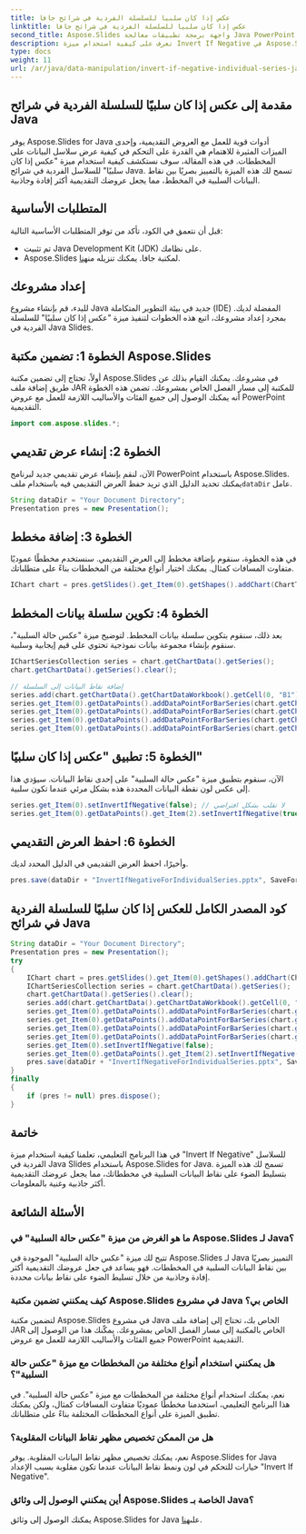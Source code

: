 ```yaml
---
title: عكس إذا كان سلبيا للسلسلة الفردية في شرائح جافا
linktitle: عكس إذا كان سلبيا للسلسلة الفردية في شرائح جافا
second_title: Aspose.Slides واجهة برمجة تطبيقات معالجة Java PowerPoint
description: تعرف على كيفية استخدام ميزة Invert If Negative في Aspose.Slides لـ Java لتحسين مرئيات المخطط في عروض PowerPoint التقديمية.
type: docs
weight: 11
url: /ar/java/data-manipulation/invert-if-negative-individual-series-java-slides/
---
```


## مقدمة إلى عكس إذا كان سلبيًا للسلسلة الفردية في شرائح Java

يوفر Aspose.Slides for Java أدوات قوية للعمل مع العروض التقديمية، وإحدى الميزات المثيرة للاهتمام هي القدرة على التحكم في كيفية عرض سلاسل البيانات على المخططات. في هذه المقالة، سوف نستكشف كيفية استخدام ميزة "عكس إذا كان سلبيًا" للسلاسل الفردية في شرائح Java. تسمح لك هذه الميزة بالتمييز بصريًا بين نقاط البيانات السلبية في المخطط، مما يجعل عروضك التقديمية أكثر إفادة وجاذبية.

## المتطلبات الأساسية

قبل أن نتعمق في الكود، تأكد من توفر المتطلبات الأساسية التالية:

- تم تثبيت Java Development Kit (JDK) على نظامك.
-  Aspose.Slides لمكتبة جافا. يمكنك تنزيله من[هنا](https://releases.aspose.com/slides/java/).

## إعداد مشروعك

للبدء، قم بإنشاء مشروع Java جديد في بيئة التطوير المتكاملة (IDE) المفضلة لديك. بمجرد إعداد مشروعك، اتبع هذه الخطوات لتنفيذ ميزة "عكس إذا كان سلبيًا" للسلسلة الفردية في Java Slides.

## الخطوة 1: تضمين مكتبة Aspose.Slides

أولاً، تحتاج إلى تضمين مكتبة Aspose.Slides في مشروعك. يمكنك القيام بذلك عن طريق إضافة ملف JAR للمكتبة إلى مسار الفصل الخاص بمشروعك. تضمن هذه الخطوة أنه يمكنك الوصول إلى جميع الفئات والأساليب اللازمة للعمل مع عروض PowerPoint التقديمية.

```java
import com.aspose.slides.*;
```

## الخطوة 2: إنشاء عرض تقديمي

 الآن، لنقم بإنشاء عرض تقديمي جديد لبرنامج PowerPoint باستخدام Aspose.Slides. يمكنك تحديد الدليل الذي تريد حفظ العرض التقديمي فيه باستخدام ملف`dataDir` عامل.

```java
String dataDir = "Your Document Directory";
Presentation pres = new Presentation();
```

## الخطوة 3: إضافة مخطط

في هذه الخطوة، سنقوم بإضافة مخطط إلى العرض التقديمي. سنستخدم مخططًا عموديًا متفاوت المسافات كمثال. يمكنك اختيار أنواع مختلفة من المخططات بناءً على متطلباتك.

```java
IChart chart = pres.getSlides().get_Item(0).getShapes().addChart(ChartType.ClusteredColumn, 50, 50, 600, 400, true);
```

## الخطوة 4: تكوين سلسلة بيانات المخطط

بعد ذلك، سنقوم بتكوين سلسلة بيانات المخطط. لتوضيح ميزة "عكس حالة السلبية"، سنقوم بإنشاء مجموعة بيانات نموذجية تحتوي على قيم إيجابية وسلبية.

```java
IChartSeriesCollection series = chart.getChartData().getSeries();
chart.getChartData().getSeries().clear();

// إضافة نقاط البيانات إلى السلسلة
series.add(chart.getChartData().getChartDataWorkbook().getCell(0, "B1"), chart.getType());
series.get_Item(0).getDataPoints().addDataPointForBarSeries(chart.getChartData().getChartDataWorkbook().getCell(0, "B2", -5));
series.get_Item(0).getDataPoints().addDataPointForBarSeries(chart.getChartData().getChartDataWorkbook().getCell(0, "B3", 3));
series.get_Item(0).getDataPoints().addDataPointForBarSeries(chart.getChartData().getChartDataWorkbook().getCell(0, "B4", -2));
series.get_Item(0).getDataPoints().addDataPointForBarSeries(chart.getChartData().getChartDataWorkbook().getCell(0, "B5", 1));
```

## الخطوة 5: تطبيق "عكس إذا كان سلبيًا"

الآن، سنقوم بتطبيق ميزة "عكس حالة السلبية" على إحدى نقاط البيانات. سيؤدي هذا إلى عكس لون نقطة البيانات المحددة هذه بشكل مرئي عندما تكون سلبية.

```java
series.get_Item(0).setInvertIfNegative(false); // لا تقلب بشكل افتراضي
series.get_Item(0).getDataPoints().get_Item(2).setInvertIfNegative(true); // عكس اللون لنقطة البيانات الثالثة
```

## الخطوة 6: احفظ العرض التقديمي

وأخيرًا، احفظ العرض التقديمي في الدليل المحدد لديك.

```java
pres.save(dataDir + "InvertIfNegativeForIndividualSeries.pptx", SaveFormat.Pptx);
```

## كود المصدر الكامل للعكس إذا كان سلبيًا للسلسلة الفردية في شرائح Java

```java
String dataDir = "Your Document Directory";
Presentation pres = new Presentation();
try
{
	IChart chart = pres.getSlides().get_Item(0).getShapes().addChart(ChartType.ClusteredColumn, 50, 50, 600, 400, true);
	IChartSeriesCollection series = chart.getChartData().getSeries();
	chart.getChartData().getSeries().clear();
	series.add(chart.getChartData().getChartDataWorkbook().getCell(0, "B1"), chart.getType());
	series.get_Item(0).getDataPoints().addDataPointForBarSeries(chart.getChartData().getChartDataWorkbook().getCell(0, "B2", -5));
	series.get_Item(0).getDataPoints().addDataPointForBarSeries(chart.getChartData().getChartDataWorkbook().getCell(0, "B3", 3));
	series.get_Item(0).getDataPoints().addDataPointForBarSeries(chart.getChartData().getChartDataWorkbook().getCell(0, "B4", -2));
	series.get_Item(0).getDataPoints().addDataPointForBarSeries(chart.getChartData().getChartDataWorkbook().getCell(0, "B5", 1));
	series.get_Item(0).setInvertIfNegative(false);
	series.get_Item(0).getDataPoints().get_Item(2).setInvertIfNegative(true);
	pres.save(dataDir + "InvertIfNegativeForIndividualSeries.pptx", SaveFormat.Pptx);
}
finally
{
	if (pres != null) pres.dispose();
}
```

## خاتمة

في هذا البرنامج التعليمي، تعلمنا كيفية استخدام ميزة "Invert If Negative" للسلاسل الفردية في Java Slides باستخدام Aspose.Slides for Java. تسمح لك هذه الميزة بتسليط الضوء على نقاط البيانات السلبية في مخططاتك، مما يجعل عروضك التقديمية أكثر جاذبية وغنية بالمعلومات.

## الأسئلة الشائعة

### ما هو الغرض من ميزة "عكس حالة السلبية" في Aspose.Slides لـ Java؟

تتيح لك ميزة "عكس حالة السلبية" الموجودة في Aspose.Slides لـ Java التمييز بصريًا بين نقاط البيانات السلبية في المخططات. فهو يساعد في جعل عروضك التقديمية أكثر إفادة وجاذبية من خلال تسليط الضوء على نقاط بيانات محددة.

### كيف يمكنني تضمين مكتبة Aspose.Slides في مشروع Java الخاص بي؟

لتضمين مكتبة Aspose.Slides في مشروع Java الخاص بك، تحتاج إلى إضافة ملف JAR الخاص بالمكتبة إلى مسار الفصل الخاص بمشروعك. يمكّنك هذا من الوصول إلى جميع الفئات والأساليب اللازمة للعمل مع عروض PowerPoint التقديمية.

### هل يمكنني استخدام أنواع مختلفة من المخططات مع ميزة "عكس حالة السلبية"؟

نعم، يمكنك استخدام أنواع مختلفة من المخططات مع ميزة "عكس حالة السلبية". في هذا البرنامج التعليمي، استخدمنا مخططًا عموديًا متفاوت المسافات كمثال، ولكن يمكنك تطبيق الميزة على أنواع المخططات المختلفة بناءً على متطلباتك.

### هل من الممكن تخصيص مظهر نقاط البيانات المقلوبة؟

نعم، يمكنك تخصيص مظهر نقاط البيانات المقلوبة. يوفر Aspose.Slides for Java خيارات للتحكم في لون ونمط نقاط البيانات عندما تكون مقلوبة بسبب الإعداد "Invert If Negative".

### أين يمكنني الوصول إلى وثائق Aspose.Slides الخاصة بـ Java؟

 يمكنك الوصول إلى وثائق Aspose.Slides for Java على[هنا](https://reference.aspose.com/slides/java/).